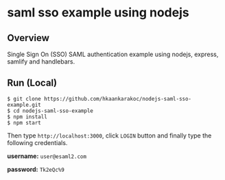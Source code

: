 # saml sso example using nodejs

## Overview

Single Sign On (SSO) SAML authentication example using nodejs, express, samlify and handlebars.

## Run (Local)

```
$ git clone https://github.com/hkaankarakoc/nodejs-saml-sso-example.git
$ cd nodejs-saml-sso-example
$ npm install
$ npm start
```

Then type `http://localhost:3000`, click `LOGIN` button and finally type the following credentials.

**username:** `user@esaml2.com`

**password:** `Tk2eQc%9`
